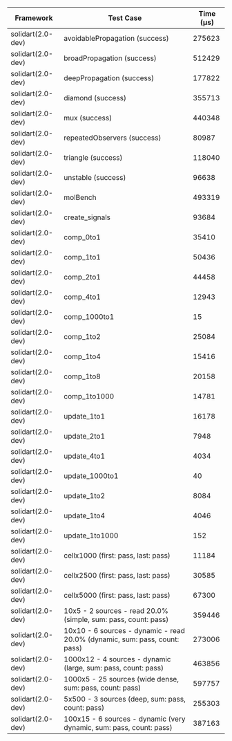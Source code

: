| Framework | Test Case | Time (μs) |
| --- | --- | --- |
| solidart(2.0-dev) | avoidablePropagation (success) | 275623 |
| solidart(2.0-dev) | broadPropagation (success) | 512429 |
| solidart(2.0-dev) | deepPropagation (success) | 177822 |
| solidart(2.0-dev) | diamond (success) | 355713 |
| solidart(2.0-dev) | mux (success) | 440348 |
| solidart(2.0-dev) | repeatedObservers (success) | 80987 |
| solidart(2.0-dev) | triangle (success) | 118040 |
| solidart(2.0-dev) | unstable (success) | 96638 |
| solidart(2.0-dev) | molBench | 493319 |
| solidart(2.0-dev) | create_signals | 93684 |
| solidart(2.0-dev) | comp_0to1 | 35410 |
| solidart(2.0-dev) | comp_1to1 | 50436 |
| solidart(2.0-dev) | comp_2to1 | 44458 |
| solidart(2.0-dev) | comp_4to1 | 12943 |
| solidart(2.0-dev) | comp_1000to1 | 15 |
| solidart(2.0-dev) | comp_1to2 | 25084 |
| solidart(2.0-dev) | comp_1to4 | 15416 |
| solidart(2.0-dev) | comp_1to8 | 20158 |
| solidart(2.0-dev) | comp_1to1000 | 14781 |
| solidart(2.0-dev) | update_1to1 | 16178 |
| solidart(2.0-dev) | update_2to1 | 7948 |
| solidart(2.0-dev) | update_4to1 | 4034 |
| solidart(2.0-dev) | update_1000to1 | 40 |
| solidart(2.0-dev) | update_1to2 | 8084 |
| solidart(2.0-dev) | update_1to4 | 4046 |
| solidart(2.0-dev) | update_1to1000 | 152 |
| solidart(2.0-dev) | cellx1000 (first: pass, last: pass) | 11184 |
| solidart(2.0-dev) | cellx2500 (first: pass, last: pass) | 30585 |
| solidart(2.0-dev) | cellx5000 (first: pass, last: pass) | 67300 |
| solidart(2.0-dev) | 10x5 - 2 sources - read 20.0% (simple, sum: pass, count: pass) | 359446 |
| solidart(2.0-dev) | 10x10 - 6 sources - dynamic - read 20.0% (dynamic, sum: pass, count: pass) | 273006 |
| solidart(2.0-dev) | 1000x12 - 4 sources - dynamic (large, sum: pass, count: pass) | 463856 |
| solidart(2.0-dev) | 1000x5 - 25 sources (wide dense, sum: pass, count: pass) | 597757 |
| solidart(2.0-dev) | 5x500 - 3 sources (deep, sum: pass, count: pass) | 255303 |
| solidart(2.0-dev) | 100x15 - 6 sources - dynamic (very dynamic, sum: pass, count: pass) | 387163 |
